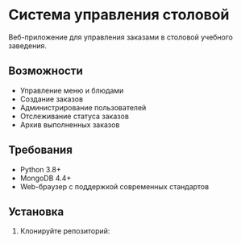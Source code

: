 # Система управления столовой

Веб-приложение для управления заказами в столовой учебного заведения.

## Возможности

- Управление меню и блюдами
- Создание заказов
- Администрирование пользователей
- Отслеживание статуса заказов
- Архив выполненных заказов

## Требования

- Python 3.8+
- MongoDB 4.4+
- Web-браузер с поддержкой современных стандартов

## Установка

1. Клонируйте репозиторий:
